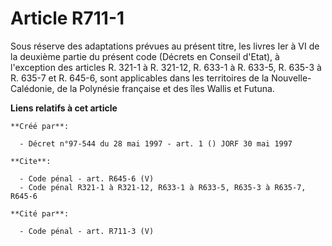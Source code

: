 # Article R711-1

Sous réserve des adaptations prévues au présent titre, les livres Ier à VI de la deuxième partie du présent code (Décrets en
Conseil d'Etat), à l'exception des articles R. 321-1 à R. 321-12, R. 633-1 à R. 633-5, R. 635-3 à R. 635-7 et R. 645-6, sont
applicables dans les territoires de la Nouvelle-Calédonie, de la Polynésie française et des îles Wallis et Futuna.

**Liens relatifs à cet article**

	**Créé par**:

	  - Décret n°97-544 du 28 mai 1997 - art. 1 () JORF 30 mai 1997

	**Cite**:

	  - Code pénal - art. R645-6 (V)
	  - Code pénal R321-1 à R321-12, R633-1 à R633-5, R635-3 à R635-7, R645-6

	**Cité par**:

	  - Code pénal - art. R711-3 (V)

